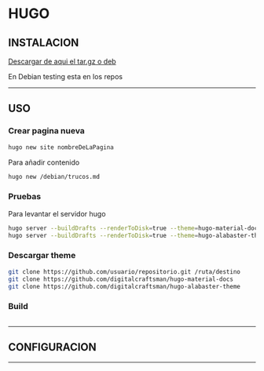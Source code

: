 # HUGO

## INSTALACION

[Descargar de aqui el tar.gz o deb](https://github.com/spf13/hugo/releases)

En Debian testing esta en los repos

---

## USO

### Crear pagina nueva

```sh
hugo new site nombreDeLaPagina
```

Para añadir contenido

```sh
hugo new /debian/trucos.md
```

### Pruebas

Para levantar el servidor hugo

```sh
hugo server --buildDrafts --renderToDisk=true --theme=hugo-material-docs
hugo server --buildDrafts --renderToDisk=true --theme=hugo-alabaster-theme
```

### Descargar theme

```sh
git clone https://github.com/usuario/repositorio.git /ruta/destino
git clone https://github.com/digitalcraftsman/hugo-material-docs
git clone https://github.com/digitalcraftsman/hugo-alabaster-theme
```

### Build

```sh

```
---

## CONFIGURACION




---










```sh

```
